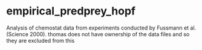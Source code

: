 # empirical_predprey_hopf
Analysis of chemostat data from experiments conducted by Fussmann et al. (Science 2000).
thomas does not have ownership of the data files and so they are excluded from this 

